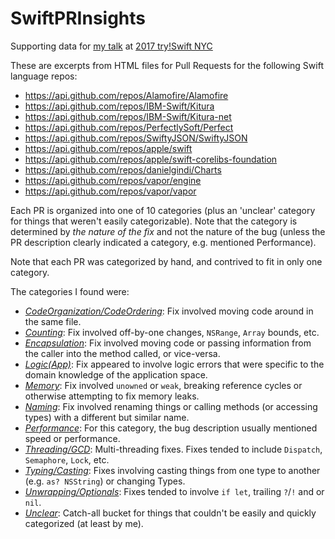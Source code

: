 # SwiftPRInsights

Supporting data for [my talk](https://github.com/carlbrown/SwiftPRInsights/tree/master/Presentation) at [2017 try!Swift NYC](https://www.tryswift.co/events/2017/nyc/)

These are excerpts from HTML files for Pull Requests for the following Swift language repos:

* https://api.github.com/repos/Alamofire/Alamofire
* https://api.github.com/repos/IBM-Swift/Kitura
* https://api.github.com/repos/IBM-Swift/Kitura-net
* https://api.github.com/repos/PerfectlySoft/Perfect
* https://api.github.com/repos/SwiftyJSON/SwiftyJSON
* https://api.github.com/repos/apple/swift
* https://api.github.com/repos/apple/swift-corelibs-foundation
* https://api.github.com/repos/danielgindi/Charts
* https://api.github.com/repos/vapor/engine
* https://api.github.com/repos/vapor/vapor

Each PR is organized into one of 10 categories (plus an 'unclear' category for things that weren't easily categorizable). Note that the category is determined by *the nature of the _fix_* and not the nature of the bug (unless the PR description clearly indicated a category, e.g. mentioned Performance).  

Note that each PR was categorized by hand, and contrived to fit in only one category.

The categories I found were:

* _[CodeOrganization/CodeOrdering](https://github.com/carlbrown/SwiftPRInsights/tree/master/Classified/CodeOrganization)_: Fix involved moving code around in the same file.
* _[Counting](https://github.com/carlbrown/SwiftPRInsights/tree/master/Classified/Counting)_: Fix involved off-by-one changes, `NSRange`, `Array` bounds, etc.
* _[Encapsulation](https://github.com/carlbrown/SwiftPRInsights/tree/master/Classified/Encapsulation)_: Fix involved moving code or passing information from the caller into the method called, or vice-versa.
* _[Logic(App)](https://github.com/carlbrown/SwiftPRInsights/tree/master/Classified/Logic)_: Fix appeared to involve logic errors that were specific to the domain knowledge of the application space.
* _[Memory](https://github.com/carlbrown/SwiftPRInsights/tree/master/Classified/Memory)_: Fix involved `unowned` or `weak`, breaking reference cycles or otherwise attempting to fix memory leaks.
* _[Naming](https://github.com/carlbrown/SwiftPRInsights/tree/master/Classified/Naming)_: Fix involved renaming things or calling methods (or accessing types) with a different but similar name.
* _[Performance](https://github.com/carlbrown/SwiftPRInsights/tree/master/Classified/Performance)_: For this category, the bug description usually mentioned speed or performance.
* _[Threading/GCD](https://github.com/carlbrown/SwiftPRInsights/tree/master/Classified/Threading)_: Multi-threading fixes. Fixes tended to include `Dispatch`, `Semaphore`, `Lock`, etc.
* _[Typing/Casting](https://github.com/carlbrown/SwiftPRInsights/tree/master/Classified/Typing)_: Fixes involving casting things from one type to another (e.g. `as? NSString`) or changing Types.
* _[Unwrapping/Optionals](https://github.com/carlbrown/SwiftPRInsights/tree/master/Classified/Unwrapping)_: Fixes tended to involve `if let`, trailing `?`/`!` and or `nil`.
* _[Unclear](https://github.com/carlbrown/SwiftPRInsights/tree/master/Classified/Unclear)_: Catch-all bucket for things that couldn't be easily and quickly categorized (at least by me).
